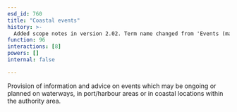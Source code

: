 ```yaml
---
esd_id: 760
title: "Coastal events"
history: >-
  Added scope notes in version 2.02. Term name changed from 'Events (marine)' to 'Coastline - events' in version 3.00. Name changed to 'Coastal events' in version 4.00.
function: 96
interactions: [8]
powers: []
internal: false

---
```


Provision of information and advice on events which may be ongoing or planned on waterways, in port/harbour areas or in coastal locations within the authority area.

